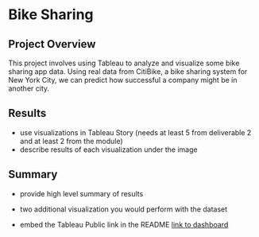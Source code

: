 # Bike Sharing

## Project Overview
This project involves using Tableau to analyze and visualize some bike sharing app data. Using real data from CitiBike, a bike sharing system for New York City, we can predict how successful a company might be in another city. 

## Results
- use visualizations in Tableau Story (needs at least 5 from deliverable 2 and at least 2 from the module)
- describe results of each visualization under the image

## Summary
- provide high level summary of results
- two additional visualization you would perform with the dataset


- embed the Tableau Public link in the README
[link to dashboard]("https://public.tableau.com/app/profile/alex.deans.gravlee/viz/NYC_Citibike_Challenge_16408098850940/NYCStory?publish=yes" "link to dashboard")